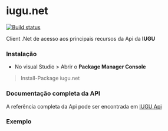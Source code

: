 # iugu.net


[![Build status](https://ci.appveyor.com/api/projects/status/aoicbabfky8vtvy3/branch/master?svg=true)](https://ci.appveyor.com/project/rscouto/iugu-net/branch/master)

Client .Net de acesso aos principais recursos da Api da **IUGU**

### Instalação

* No visual Studio > Abrir o **Package Manager Console**

> Install-Package iugu.net

### Documentação completa da API
A referência completa da Api pode ser encontrada em [IUGU Api](https://iugu.com/referencias/api)

### Exemplo
